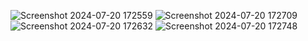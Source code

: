 ![Screenshot 2024-07-20 172559](https://github.com/user-attachments/assets/c8da3a66-706e-4bf3-a8a0-526b9ab0ba54)
![Screenshot 2024-07-20 172709](https://github.com/user-attachments/assets/4aa73cf2-1e0b-4c61-94b3-e283c841c832)
![Screenshot 2024-07-20 172632](https://github.com/user-attachments/assets/c83eea89-5bf0-4697-88b0-6a20c662ece4)
![Screenshot 2024-07-20 172748](https://github.com/user-attachments/assets/ce2e60fd-1ccb-400d-9cb9-82bd8699232a)
